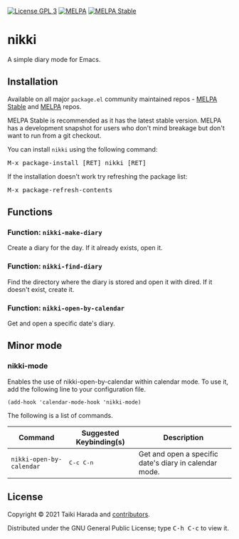[![License GPL 3][badge-license]][copying]
[![MELPA][melpa-badge]][melpa-package]
[![MELPA Stable][melpa-stable-badge]][melpa-stable-package]

# nikki

A simple diary mode for Emacs.

## Installation

Available on all major `package.el` community maintained repos -
[MELPA Stable][] and [MELPA][] repos.

MELPA Stable is recommended as it has the latest stable version.
MELPA has a development snapshot for users who don't mind breakage but
don't want to run from a git checkout.

You can install `nikki` using the following command:

<kbd>M-x package-install [RET] nikki [RET]</kbd>

If the installation doesn't work try refreshing the package list:

<kbd>M-x package-refresh-contents</kbd>

## Functions

### Function: `nikki-make-diary`

Create a diary for the day.  If it already exists, open it.

### Function: `nikki-find-diary`

Find the directory where the diary is stored and open it with dired.
If it doesn't exist, create it.

### Function: `nikki-open-by-calendar`

Get and open a specific date's diary.

## Minor mode

### nikki-mode

Enables the use of nikki-open-by-calendar within calendar mode.
To use it, add the following line to your configuration file.

`(add-hook 'calendar-mode-hook 'nikki-mode)`

The following is a list of commands.

Command                                             | Suggested Keybinding(s)         | Description
----------------------------------------------------|---------------------------------|------------------------
`nikki-open-by-calendar`                            | <kbd>C-c C-n</kbd>   | Get and open a specific date's diary in calendar mode.

## License

Copyright © 2021 Taiki Harada and [contributors][].

Distributed under the GNU General Public License; type <kbd>C-h C-c</kbd> to view it.

[badge-license]: https://img.shields.io/badge/license-GPL_3-green.svg
[melpa-badge]: http://melpa.org/packages/nikki-badge.svg
[melpa-stable-badge]: http://stable.melpa.org/packages/nikki-badge.svg
[melpa-package]: http://melpa.org/#/nikki
[melpa-stable-package]: http://stable.melpa.org/#/nikki
[COPYING]: http://www.gnu.org/copyleft/gpl.html
[contributors]: https://github.com/bbatsov/nikki/contributors
[melpa]: http://melpa.org
[melpa stable]: http://stable.melpa.org